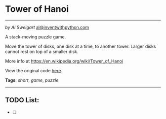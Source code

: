 Tower of Hanoi
===
___
_by Al Sweigart_ [al@inventwithpython.com](mailto:al@inventwithpython.com)

A stack-moving puzzle game.

Move the tower of disks, one disk at a time, to another tower. Larger
disks cannot rest on top of a smaller disk.

More info at https://en.wikipedia.org/wiki/Tower_of_Hanoi

View the original code [here](https://nostarch.com/big-book-small-python-projects).

**Tags**: _short_, _game_, _puzzle_
___

TODO List:
---

* [ ]